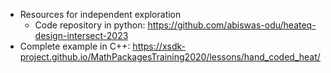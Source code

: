 <!-- design-a -->
  * Resources for independent exploration
    * Code repository in python: <https://github.com/abiswas-odu/heateq-design-intersect-2023>
  * Complete example in C++: <https://xsdk-project.github.io/MathPackagesTraining2020/lessons/hand_coded_heat/>
